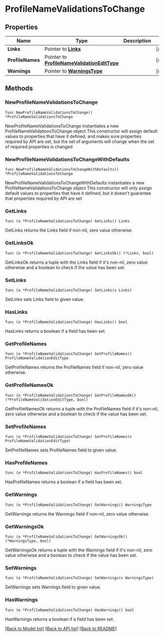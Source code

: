 # ProfileNameValidationsToChange

## Properties

Name | Type | Description | Notes
------------ | ------------- | ------------- | -------------
**Links** | Pointer to [**Links**](Links.md) |  | [optional] 
**ProfileNames** | Pointer to [**ProfileNameValidationEditType**](ProfileNameValidationEditType.md) |  | [optional] 
**Warnings** | Pointer to [**WarningsType**](WarningsType.md) |  | [optional] 

## Methods

### NewProfileNameValidationsToChange

`func NewProfileNameValidationsToChange() *ProfileNameValidationsToChange`

NewProfileNameValidationsToChange instantiates a new ProfileNameValidationsToChange object
This constructor will assign default values to properties that have it defined,
and makes sure properties required by API are set, but the set of arguments
will change when the set of required properties is changed

### NewProfileNameValidationsToChangeWithDefaults

`func NewProfileNameValidationsToChangeWithDefaults() *ProfileNameValidationsToChange`

NewProfileNameValidationsToChangeWithDefaults instantiates a new ProfileNameValidationsToChange object
This constructor will only assign default values to properties that have it defined,
but it doesn't guarantee that properties required by API are set

### GetLinks

`func (o *ProfileNameValidationsToChange) GetLinks() Links`

GetLinks returns the Links field if non-nil, zero value otherwise.

### GetLinksOk

`func (o *ProfileNameValidationsToChange) GetLinksOk() (*Links, bool)`

GetLinksOk returns a tuple with the Links field if it's non-nil, zero value otherwise
and a boolean to check if the value has been set.

### SetLinks

`func (o *ProfileNameValidationsToChange) SetLinks(v Links)`

SetLinks sets Links field to given value.

### HasLinks

`func (o *ProfileNameValidationsToChange) HasLinks() bool`

HasLinks returns a boolean if a field has been set.

### GetProfileNames

`func (o *ProfileNameValidationsToChange) GetProfileNames() ProfileNameValidationEditType`

GetProfileNames returns the ProfileNames field if non-nil, zero value otherwise.

### GetProfileNamesOk

`func (o *ProfileNameValidationsToChange) GetProfileNamesOk() (*ProfileNameValidationEditType, bool)`

GetProfileNamesOk returns a tuple with the ProfileNames field if it's non-nil, zero value otherwise
and a boolean to check if the value has been set.

### SetProfileNames

`func (o *ProfileNameValidationsToChange) SetProfileNames(v ProfileNameValidationEditType)`

SetProfileNames sets ProfileNames field to given value.

### HasProfileNames

`func (o *ProfileNameValidationsToChange) HasProfileNames() bool`

HasProfileNames returns a boolean if a field has been set.

### GetWarnings

`func (o *ProfileNameValidationsToChange) GetWarnings() WarningsType`

GetWarnings returns the Warnings field if non-nil, zero value otherwise.

### GetWarningsOk

`func (o *ProfileNameValidationsToChange) GetWarningsOk() (*WarningsType, bool)`

GetWarningsOk returns a tuple with the Warnings field if it's non-nil, zero value otherwise
and a boolean to check if the value has been set.

### SetWarnings

`func (o *ProfileNameValidationsToChange) SetWarnings(v WarningsType)`

SetWarnings sets Warnings field to given value.

### HasWarnings

`func (o *ProfileNameValidationsToChange) HasWarnings() bool`

HasWarnings returns a boolean if a field has been set.


[[Back to Model list]](../README.md#documentation-for-models) [[Back to API list]](../README.md#documentation-for-api-endpoints) [[Back to README]](../README.md)


